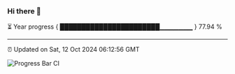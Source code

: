 ### Hi there 👋

⏳ Year progress { ███████████████████████▁▁▁▁▁▁▁ } 77.94 %

---

⏰ Updated on Sat, 12 Oct 2024 06:12:56 GMT

![Progress Bar CI](https://github.com/Shyam-Makwana/GitHub-Actions-Demo/workflows/Progress%20Bar%20CI/badge.svg)
